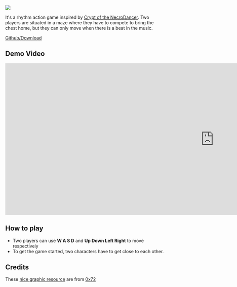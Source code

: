 ![](https://gnimoay.com/rugbeats.png)

<span>It's a rhythm action game inspired by [Crypt of the NecroDancer](https://en.wikipedia.org/wiki/Crypt_of_the_NecroDancer). Two players are situated in a maze where they have to compete to bring the chest home, but they can only move when there is a beat in the music.</span>

[Github/Download](https://github.com/Envl/rugbeats)

## Demo Video

<iframe width="1315" height="480" src="https://www.youtube.com/embed/DHYSUcIBRQ0" frameborder="0" allow="accelerometer; autoplay; encrypted-media; gyroscope; picture-in-picture" allowfullscreen></iframe>

## How to play

- Two players can use **W A S D** and **Up Down Left Right** to move respectively
- To get the game started, two characters have to get close to each other.

## Credits

<span>These [nice graphic resource](https://0x72.itch.io/dungeontileset-ii) are from [0x72](https://0x72.itch.io/)</span>
